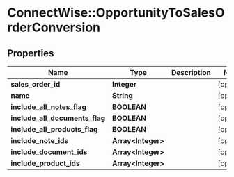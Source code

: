 # ConnectWise::OpportunityToSalesOrderConversion

## Properties
Name | Type | Description | Notes
------------ | ------------- | ------------- | -------------
**sales_order_id** | **Integer** |  | [optional] 
**name** | **String** |  | [optional] 
**include_all_notes_flag** | **BOOLEAN** |  | [optional] 
**include_all_documents_flag** | **BOOLEAN** |  | [optional] 
**include_all_products_flag** | **BOOLEAN** |  | [optional] 
**include_note_ids** | **Array&lt;Integer&gt;** |  | [optional] 
**include_document_ids** | **Array&lt;Integer&gt;** |  | [optional] 
**include_product_ids** | **Array&lt;Integer&gt;** |  | [optional] 


